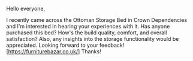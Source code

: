 Hello everyone,

I recently came across the Ottoman Storage Bed in Crown Dependencies and I'm interested in hearing your experiences with it. Has anyone purchased this bed? How's the build quality, comfort, and overall satisfaction? Also, any insights into the storage functionality would be appreciated. Looking forward to your feedback!
[https://furniturebazar.co.uk/]
Thanks!
